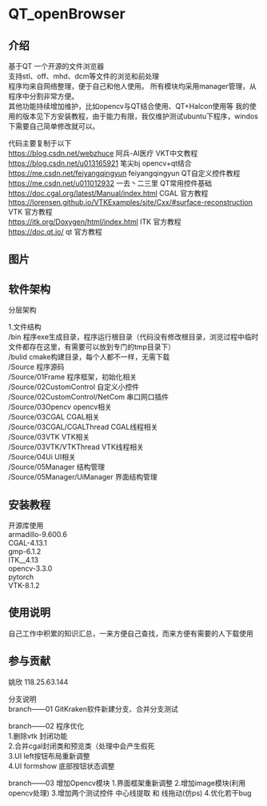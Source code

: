 # QT_openBrowser


## 介绍
基于QT      一个开源的文件浏览器   
支持stl、off、mhd、dcm等文件的浏览和前处理  
程序均来自网络整理，便于自己和他人使用。 
所有模块均采用manager管理，从程序中分割非常方便。  
其他功能持续增加维护，比如opencv与QT结合使用、QT+Halcon使用等
我的使用的版本见下方安装教程，由于能力有限，我仅维护测试ubuntu下程序，windos下需要自己简单修改就可以。  

代码主要复制于以下  
https://blog.csdn.net/webzhuce  阿兵-AI医疗  VKT中文教程  
https://blog.csdn.net/u013165921 笔尖bj opencv+qt结合  
https://me.csdn.net/feiyangqingyun   feiyangqingyun   QT自定义控件教程  
https://me.csdn.net/u011012932  一去丶二三里   QT常用控件基础  
https://doc.cgal.org/latest/Manual/index.html  CGAL 官方教程  
https://lorensen.github.io/VTKExamples/site/Cxx/#surface-reconstruction  VTK  官方教程  
https://itk.org/Doxygen/html/index.html  ITK  官方教程  
https://doc.qt.io/ qt 官方教程  

## 图片


## 软件架构
分层架构  

1.文件结构  
/bin      程序exe生成目录，程序运行根目录（代码没有修改根目录，浏览过程中临时文件都存在这里，有需要可以放到专门的tmp目录下）  
/bulid    cmake构建目录，每个人都不一样，无需下载    
/Source   程序源码  
/Source/01Frame  程序框架，初始化相关  
/Source/02CustomControl  自定义小控件  
/Source/02CustomControl/NetCom  串口网口插件  
/Source/03Opencv  opencv相关  
/Source/03CGAL  CGAL相关  
/Source/03CGAL/CGALThread CGAL线程相关  
/Source/03VTK  VTK相关  
/Source/03VTK/VTKThread  VTK线程相关  
/Source/04Ui  UI相关  
/Source/05Manager  结构管理  
/Source/05Manager/UiManager  界面结构管理  

## 安装教程

开源库使用  
armadillo-9.600.6  
CGAL-4.13.1  
gmp-6.1.2  
ITK__4.13  
opencv-3.3.0  
pytorch  
VTK-8.1.2  

## 使用说明

自己工作中积累的知识汇总，一来方便自己查找，而来方便有需要的人下载使用

## 参与贡献

姚欣  118.25.63.144  

分支说明  
branch——01  GitKraken软件新建分支、合并分支测试  

branch——02  程序优化  
1.删除vtk 封闭功能  
2.合并cgal封闭类和预览类（处理中会产生假死  
3.UI left按钮布局重新调整  
4.UI formshow 底部按钮状态调整  

branch——03  增加Opencv模块
1.界面框架重新调整
2.增加image模块(利用opencv处理)
3.增加两个测试控件  中心线提取  和 线拖动(仿ps)
4.优化若干bug


















